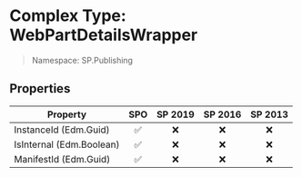 # Complex Type: WebPartDetailsWrapper

> Namespace: SP.Publishing

## Properties

Property | SPO | SP 2019 | SP 2016 | SP 2013
----------|:---:|:-------:|:-------:|:-------:
InstanceId (Edm.Guid) | ✅ | ❌ | ❌ | ❌
IsInternal (Edm.Boolean) | ✅ | ❌ | ❌ | ❌
ManifestId (Edm.Guid) | ✅ | ❌ | ❌ | ❌
